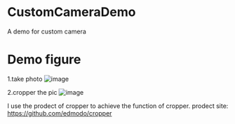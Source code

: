 # CustomCameraDemo
A demo for custom camera

# Demo figure
1.take photo
![image](https://raw.githubusercontent.com/liuling07/CustomCameraDemo/master/example1.png)

2.cropper the pic
![image](https://raw.githubusercontent.com/liuling07/CustomCameraDemo/master/example2.png)

I use the prodect of cropper to achieve the function of cropper.
prodect site: https://github.com/edmodo/cropper
